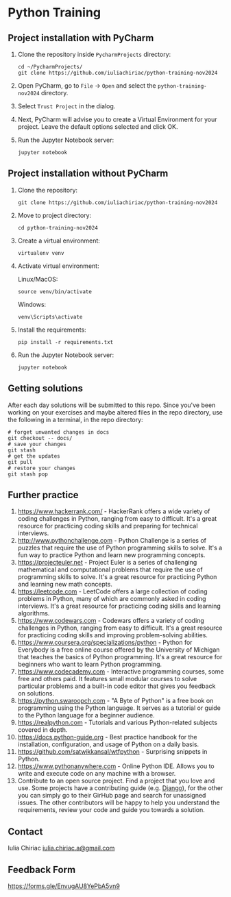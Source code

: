 # Python Training

## Project installation with PyCharm

1. Clone the repository inside `PycharmProjects` directory:

    ```shell
    cd ~/PycharmProjects/
    git clone https://github.com/iuliachiriac/python-training-nov2024
    ```
   
1. Open PyCharm, go to `File` -> `Open` and select the `python-training-nov2024` directory.
1. Select `Trust Project` in the dialog.
1. Next, PyCharm will advise you to create a Virtual Environment for your project. Leave the default options selected and click OK.
1. Run the Jupyter Notebook server:

    ```shell
    jupyter notebook
    ```

## Project installation without PyCharm

1. Clone the repository:

    ```shell
    git clone https://github.com/iuliachiriac/python-training-nov2024
    ```

1. Move to project directory:
    ```shell
    cd python-training-nov2024
    ```

1. Create a virtual environment:

    ```shell
    virtualenv venv
    ```

1. Activate virtual environment:

    Linux/MacOS:
    ```shell
    source venv/bin/activate
    ```

    Windows:
    ```shell
    venv\Scripts\activate
    ```

1. Install the requirements:

    ```shell
    pip install -r requirements.txt
    ```

1. Run the Jupyter Notebook server:

    ```shell
    jupyter notebook
    ```

## Getting solutions
After each day solutions will be submitted to this repo.
Since you've been working on your exercises and maybe altered files in the repo directory, use the following in a terminal, in the repo directory:

```shell
# forget unwanted changes in docs
git checkout -- docs/
# save your changes
git stash
# get the updates
git pull
# restore your changes
git stash pop
```

## Further practice

1. https://www.hackerrank.com/ - HackerRank offers a wide variety of coding challenges in Python, ranging from easy to difficult. It's a great resource for practicing coding skills and preparing for technical interviews.
1. http://www.pythonchallenge.com - Python Challenge is a series of puzzles that require the use of Python programming skills to solve. It's a fun way to practice Python and learn new programming concepts.
1. https://projecteuler.net - Project Euler is a series of challenging mathematical and computational problems that require the use of programming skills to solve. It's a great resource for practicing Python and learning new math concepts.
1. https://leetcode.com - LeetCode offers a large collection of coding problems in Python, many of which are commonly asked in coding interviews. It's a great resource for practicing coding skills and learning algorithms.
1. https://www.codewars.com - Codewars offers a variety of coding challenges in Python, ranging from easy to difficult. It's a great resource for practicing coding skills and improving problem-solving abilities.
1. https://www.coursera.org/specializations/python - Python for Everybody is a free online course offered by the University of Michigan that teaches the basics of Python programming. It's a great resource for beginners who want to learn Python programming.
1. https://www.codecademy.com - Interactive programming courses, some free and others paid. It features small modular courses to solve particular problems and a built-in code editor that gives you feedback on solutions. 
1. https://python.swaroopch.com - "A Byte of Python" is a free book on programming using the Python language. It serves as a tutorial or guide to the Python language for a beginner audience.
1. https://realpython.com - Tutorials and various Python-related subjects covered in depth.
1. https://docs.python-guide.org - Best practice handbook for the installation, configuration, and usage of Python on a daily basis.
1. https://github.com/satwikkansal/wtfpython - Surprising snippets in Python.
1. https://www.pythonanywhere.com - Online Python IDE. Allows you to write and execute code on any machine with a browser.
1. Contribute to an open source project. Find a project that you love and use. Some projects have a contributing guide (e.g. [Django](https://docs.djangoproject.com/en/dev/internals/contributing/)), for the other you can simply go to their GirHub page and search for unassigned issues. The other contributors will be happy to help you understand the requirements, review your code and guide you towards a solution. 

## Contact
Iulia Chiriac <iulia.chiriac.a@gmail.com>

## Feedback Form
https://forms.gle/EnvugAU8YePbA5vn9
